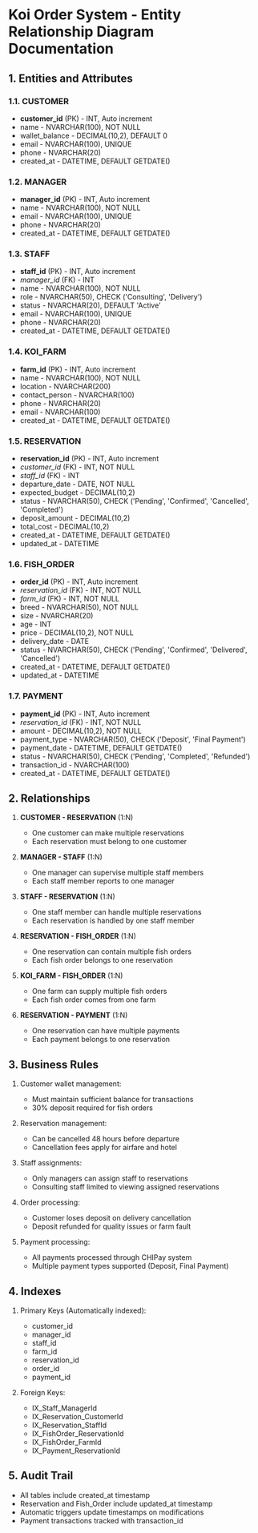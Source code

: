 # Koi Order System - Entity Relationship Diagram Documentation

## 1. Entities and Attributes

### 1.1. CUSTOMER
- **customer_id** (PK) - INT, Auto increment
- name - NVARCHAR(100), NOT NULL
- wallet_balance - DECIMAL(10,2), DEFAULT 0
- email - NVARCHAR(100), UNIQUE
- phone - NVARCHAR(20)
- created_at - DATETIME, DEFAULT GETDATE()

### 1.2. MANAGER
- **manager_id** (PK) - INT, Auto increment
- name - NVARCHAR(100), NOT NULL
- email - NVARCHAR(100), UNIQUE
- phone - NVARCHAR(20)
- created_at - DATETIME, DEFAULT GETDATE()

### 1.3. STAFF
- **staff_id** (PK) - INT, Auto increment
- *manager_id* (FK) - INT
- name - NVARCHAR(100), NOT NULL
- role - NVARCHAR(50), CHECK ('Consulting', 'Delivery')
- status - NVARCHAR(20), DEFAULT 'Active'
- email - NVARCHAR(100), UNIQUE
- phone - NVARCHAR(20)
- created_at - DATETIME, DEFAULT GETDATE()

### 1.4. KOI_FARM
- **farm_id** (PK) - INT, Auto increment
- name - NVARCHAR(100), NOT NULL
- location - NVARCHAR(200)
- contact_person - NVARCHAR(100)
- phone - NVARCHAR(20)
- email - NVARCHAR(100)
- created_at - DATETIME, DEFAULT GETDATE()

### 1.5. RESERVATION
- **reservation_id** (PK) - INT, Auto increment
- *customer_id* (FK) - INT, NOT NULL
- *staff_id* (FK) - INT
- departure_date - DATE, NOT NULL
- expected_budget - DECIMAL(10,2)
- status - NVARCHAR(50), CHECK ('Pending', 'Confirmed', 'Cancelled', 'Completed')
- deposit_amount - DECIMAL(10,2)
- total_cost - DECIMAL(10,2)
- created_at - DATETIME, DEFAULT GETDATE()
- updated_at - DATETIME

### 1.6. FISH_ORDER
- **order_id** (PK) - INT, Auto increment
- *reservation_id* (FK) - INT, NOT NULL
- *farm_id* (FK) - INT, NOT NULL
- breed - NVARCHAR(50), NOT NULL
- size - NVARCHAR(20)
- age - INT
- price - DECIMAL(10,2), NOT NULL
- delivery_date - DATE
- status - NVARCHAR(50), CHECK ('Pending', 'Confirmed', 'Delivered', 'Cancelled')
- created_at - DATETIME, DEFAULT GETDATE()
- updated_at - DATETIME

### 1.7. PAYMENT
- **payment_id** (PK) - INT, Auto increment
- *reservation_id* (FK) - INT, NOT NULL
- amount - DECIMAL(10,2), NOT NULL
- payment_type - NVARCHAR(50), CHECK ('Deposit', 'Final Payment')
- payment_date - DATETIME, DEFAULT GETDATE()
- status - NVARCHAR(50), CHECK ('Pending', 'Completed', 'Refunded')
- transaction_id - NVARCHAR(100)
- created_at - DATETIME, DEFAULT GETDATE()

## 2. Relationships

1. **CUSTOMER - RESERVATION** (1:N)
   - One customer can make multiple reservations
   - Each reservation must belong to one customer

2. **MANAGER - STAFF** (1:N)
   - One manager can supervise multiple staff members
   - Each staff member reports to one manager

3. **STAFF - RESERVATION** (1:N)
   - One staff member can handle multiple reservations
   - Each reservation is handled by one staff member

4. **RESERVATION - FISH_ORDER** (1:N)
   - One reservation can contain multiple fish orders
   - Each fish order belongs to one reservation

5. **KOI_FARM - FISH_ORDER** (1:N)
   - One farm can supply multiple fish orders
   - Each fish order comes from one farm

6. **RESERVATION - PAYMENT** (1:N)
   - One reservation can have multiple payments
   - Each payment belongs to one reservation

## 3. Business Rules

1. Customer wallet management:
   - Must maintain sufficient balance for transactions
   - 30% deposit required for fish orders

2. Reservation management:
   - Can be cancelled 48 hours before departure
   - Cancellation fees apply for airfare and hotel

3. Staff assignments:
   - Only managers can assign staff to reservations
   - Consulting staff limited to viewing assigned reservations

4. Order processing:
   - Customer loses deposit on delivery cancellation
   - Deposit refunded for quality issues or farm fault

5. Payment processing:
   - All payments processed through CHIPay system
   - Multiple payment types supported (Deposit, Final Payment)

## 4. Indexes

1. Primary Keys (Automatically indexed):
   - customer_id
   - manager_id
   - staff_id
   - farm_id
   - reservation_id
   - order_id
   - payment_id

2. Foreign Keys:
   - IX_Staff_ManagerId
   - IX_Reservation_CustomerId
   - IX_Reservation_StaffId
   - IX_FishOrder_ReservationId
   - IX_FishOrder_FarmId
   - IX_Payment_ReservationId

## 5. Audit Trail

- All tables include created_at timestamp
- Reservation and Fish_Order include updated_at timestamp
- Automatic triggers update timestamps on modifications
- Payment transactions tracked with transaction_id
